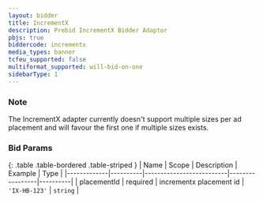 ```yaml
---
layout: bidder
title: IncrementX
description: Prebid IncrementX Bidder Adaptor
pbjs: true
biddercode: incrementx
media_types: banner
tcfeu_supported: false
multiformat_supported: will-bid-on-one
sidebarType: 1
---
```


### Note

The IncrementX adapter currently doesn't support multiple sizes per ad placement and will favour the first one if multiple sizes exists.

### Bid Params

{: .table .table-bordered .table-striped }
| Name        | Scope    | Description              | Example         | Type     |
|-------------|----------|--------------------------|-----------------|----------|
| placementId | required | incrementx placement id  | `'IX-HB-123'`  | `string` |
